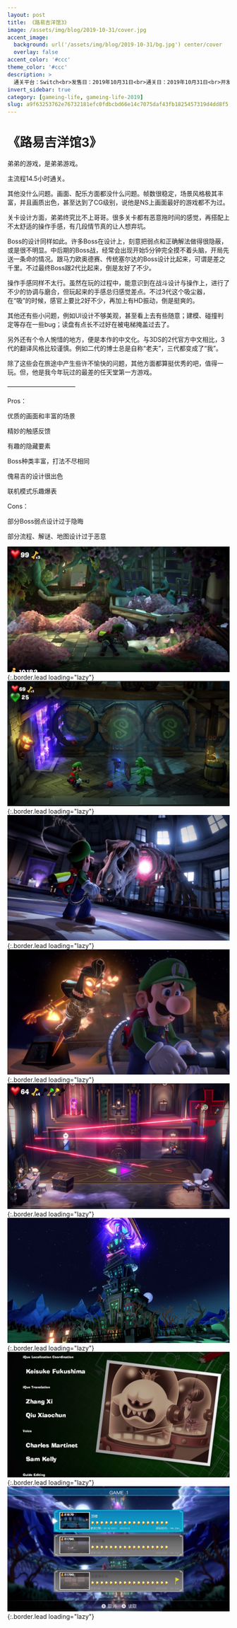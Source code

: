 ```yaml
---
layout: post
title: 《路易吉洋馆3》
image: /assets/img/blog/2019-10-31/cover.jpg
accent_image: 
  background: url('/assets/img/blog/2019-10-31/bg.jpg') center/cover
  overlay: false
accent_color: '#ccc'
theme_color: '#ccc'
description: >
  通关平台：Switch<br>发售日：2019年10月31日<br>通关日：2019年10月31日<br>开发商：Next Level Games, Nintendo<br>发行商：Nintendo
invert_sidebar: true
category: [gameing-life, gameing-life-2019]
slug: a9f63253762e76732181efc0fdbcbd66e14c7075daf43fb1825457319d4dd8f5
---
```


# 《路易吉洋馆3》

弟弟的游戏，是弟弟游戏。

主流程14.5小时通关。

其他没什么问题。画面、配乐方面都没什么问题。帧数很稳定，场景风格极其丰富，并且画质出色，甚至达到了CG级别，说他是NS上画面最好的游戏都不为过。

关卡设计方面，弟弟终究比不上哥哥。很多关卡都有恶意拖时间的感觉，再搭配上不太舒适的操作手感，有几段情节真的让人想弃坑。

Boss的设计同样如此。许多Boss在设计上，刻意把弱点和正确解法做得很隐蔽，或是很不明显。中后期的Boss战，经常会出现开始5分钟完全摸不着头脑，开局先送一条命的情况。跟马力欧奥德赛、传统塞尔达的Boss设计比起来，可谓是差之千里。不过最终Boss跟2代比起来，倒是友好了不少。

操作手感同样不太行。虽然在玩的过程中，能意识到在战斗设计与操作上，进行了不少的协调与磨合，但玩起来的手感总归感觉差点。不过3代这个吸尘器，在“吸”的时候，感官上要比2好不少，再加上有HD振动，倒是挺爽的。

其他还有些小问题，例如UI设计不够美观，甚至看上去有些随意；建模、碰撞判定等存在一些bug；读盘有点长不过好在被电梯掩盖过去了。

另外还有个令人惋惜的地方，便是本作的中文化。与3DS的2代官方中文相比，3代的翻译风格比较谨慎。例如二代的博士总是自称“老夫”，三代都变成了“我”。

除了这些会在旅途中产生些许不愉快的问题，其他方面都算挺优秀的吧，值得一玩。但，他是我今年玩过的最差的任天堂第一方游戏。

———————————

Pros：

优质的画面和丰富的场景

精妙的触感反馈

有趣的隐藏要素

Boss种类丰富，打法不尽相同

傀易吉的设计很出色

联机模式乐趣爆表

Cons：

部分Boss弱点设计过于隐晦

部分流程、解谜、地图设计过于恶意

![](/assets/img/blog/2019-10-31/1.jpg){:.border.lead loading="lazy"}
![](/assets/img/blog/2019-10-31/2.jpg){:.border.lead loading="lazy"}
![](/assets/img/blog/2019-10-31/3.jpg){:.border.lead loading="lazy"}
![](/assets/img/blog/2019-10-31/4.jpg){:.border.lead loading="lazy"}
![](/assets/img/blog/2019-10-31/5.jpg){:.border.lead loading="lazy"}
![](/assets/img/blog/2019-10-31/6.jpg){:.border.lead loading="lazy"}
![](/assets/img/blog/2019-10-31/7.jpg){:.border.lead loading="lazy"}
![](/assets/img/blog/2019-10-31/8.jpg){:.border.lead loading="lazy"}

